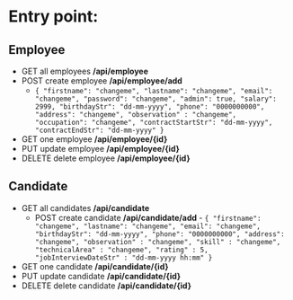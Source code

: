# Entry point:

## Employee
- GET all employees **/api/employee**
- POST create employee **/api/employee/add**
  - ``{
          "firstname": "changeme",
          "lastname": "changeme",
          "email": "changeme",
          "password": "changeme",
          "admin": true,
          "salary": 2999,
          "birthdayStr": "dd-mm-yyyy",
          "phone": "0000000000",
          "address": "changeme",
          "observation" : "changeme",
          "occupation": "changeme",
          "contractStartStr": "dd-mm-yyyy",
          "contractEndStr": "dd-mm-yyyy"
          }``
- GET one employee **/api/employee/{id}**
- PUT update employee **/api/employee/{id}**
- DELETE delete employee **/api/employee/{id}**

## Candidate
- GET all candidates **/api/candidate**
  - POST create candidate **/api/candidate/add**
          - ``{
            "firstname": "changeme",
            "lastname": "changeme",
            "email": "changeme",
            "birthdayStr": "dd-mm-yyyy",
            "phone": "0000000000",
            "address": "changeme",
            "observation" : "changeme",
            "skill" : "changeme",
            "technicalArea" : "changeme",
            "rating" : 5,
            "jobInterviewDateStr" : "dd-mm-yyyy hh:mm"
  }``
- GET one candidate **/api/candidate/{id}**
- PUT update candidate **/api/candidate/{id}**
- DELETE delete candidate **/api/candidate/{id}**